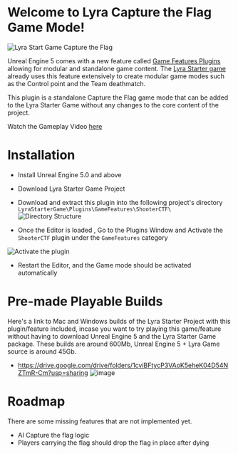 # Welcome to Lyra Capture the Flag Game Mode!

![Lyra Start Game Capture the Flag](https://i.imgur.com/5UdE4Ah.png)

Unreal Engine 5 comes with a new feature called [Game Features Plugins](https://docs.unrealengine.com/5.0/en-US/game-features-and-modular-gameplay/) allowing for modular and standalone game content. The [Lyra Starter game](https://www.unrealengine.com/marketplace/en-US/product/lyra) already uses this feature extensively to create modular game modes such as the Control point and the Team deathmatch.

This plugin is a standalone Capture the Flag game mode that can be added to the Lyra Starter Game without any changes to the core content of the project.

Watch the Gameplay Video [here](https://www.youtube.com/watch?v=Dbrez3j3f40) 

# Installation

- Install Unreal Engine 5.0 and above
- Download Lyra Starter Game Project
- Download and extract this plugin into the following project's directory `LyraStarterGame\Plugins\GameFeatures\ShooterCTF\`
![Directory Structure](https://i.imgur.com/FjoWlo0.png)

- Once the Editor is loaded , Go to the Plugins Window and Activate the `ShooterCTF` plugin under the `GameFeatures` category

![Activate the plugin](https://i.imgur.com/NfcOLTk.png)

- Restart the Editor, and the Game mode should be activated automatically

# Pre-made Playable Builds
Here's a link to Mac and Windows builds of the Lyra Starter Project with this plugin/feature included, incase you want to try playing this game/feature without having to download Unreal Engine 5 and the Lyra Starter Game package.  These builds are around 600Mb, Unreal Engine 5 + Lyra Game source is around 45Gb.
  - https://drive.google.com/drive/folders/1cviBFtycP3VAoK5eheK04D54NZTmR-Cm?usp=sharing
![image](https://user-images.githubusercontent.com/3343322/194797345-6e13f0d5-001e-4401-bc87-da8edef240cf.png)

# Roadmap

There are some missing features that are not implemented yet.
- AI Capture the flag logic
- Players carrying the flag should drop the flag in place after dying
